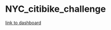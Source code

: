 # NYC_citibike_challenge




[link to dashboard](https://public.tableau.com/app/profile/valentin5582/viz/NYCCitibikeAnalysis_16634690615100/NewYorkCitiBikeAnalysis?publish=yes)
